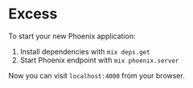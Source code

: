 # Excess

To start your new Phoenix application:

1. Install dependencies with `mix deps.get`
2. Start Phoenix endpoint with `mix phoenix.server`

Now you can visit `localhost:4000` from your browser.
